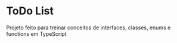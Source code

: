 <h1>ToDo List</h1>

Projeto feito para treinar conceitos de interfaces, classes, enums e functions em TypeScript
